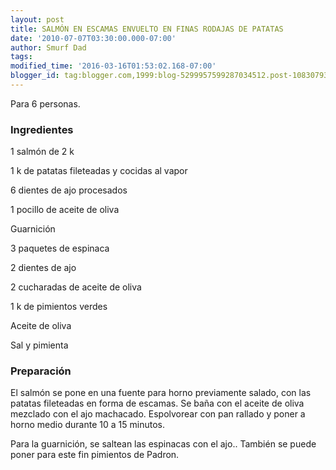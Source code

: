 ```yaml
---
layout: post
title: SALMÓN EN ESCAMAS ENVUELTO EN FINAS RODAJAS DE PATATAS
date: '2010-07-07T03:30:00.000-07:00'
author: Smurf Dad
tags: 
modified_time: '2016-03-16T01:53:02.168-07:00'
blogger_id: tag:blogger.com,1999:blog-5299957599287034512.post-108307938999658945
---
```


Para 6 personas.

<h3>Ingredientes</h3>

1 salmón de 2 k

1 k de patatas fileteadas y cocidas al vapor

6 dientes de ajo procesados

1 pocillo de aceite de oliva

Guarnición

3 paquetes de espinaca

2 dientes de ajo

2 cucharadas de aceite de oliva

1 k de pimientos verdes

Aceite de oliva

Sal y pimienta

<h3>Preparación</h3>

El salmón se pone en una fuente para horno previamente salado, con las patatas fileteadas en forma de escamas. Se baña con el aceite de oliva mezclado con el ajo machacado. Espolvorear con pan rallado y poner a horno medio durante 10 a 15 minutos.

Para la guarnición, se saltean las espinacas con el ajo.. También se puede poner para este fin pimientos de Padron.


